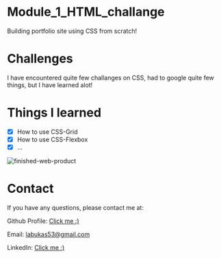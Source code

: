 # Module_1_HTML_challange

Building portfolio site using CSS from scratch!

# Challenges

I have encountered quite few challanges on CSS, had to google quite few things, but I have learned alot!

# Things I learned

- [x] How to use CSS-Grid
- [x] How to use CSS-Flexbox
- [x] ...

![finished-web-product](https://user-images.githubusercontent.com/87778570/197587999-f3c58a26-b773-4c48-83c6-d89b2616443a.png)

# Contact

If you have any questions, please contact me at:

Github Profile: [Click me :)](https://github.com/JackLabukas)

Email: labukas53@gmail.com

LinkedIn: [Click me :)](https://www.linkedin.com/in/jack-labukas-5bb038b7/)
